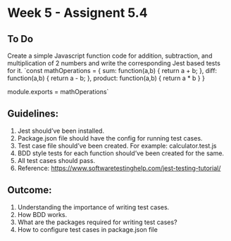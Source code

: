 # Week 5 - Assignent 5.4

## To Do
Create a simple Javascript function code for addition, subtraction, and multiplication of 2 numbers and write the corresponding Jest based tests for it.
`const mathOperations = {
    sum: function(a,b) {
        return a + b;
    },
    diff: function(a,b) {
        return a - b;
    },
    product: function(a,b) {
        return a * b
    }
}

module.exports = mathOperations`

## Guidelines:
1. Jest should’ve been installed.
2. Package.json file should have the config for running test cases. 
3. Test case file should’ve been created. For example: calculator.test.js
4. BDD style tests for each function should’ve been created for the same.
5. All test cases should pass.
6. Reference: https://www.softwaretestinghelp.com/jest-testing-tutorial/

## Outcome:
1. Understanding the importance of writing test cases.
2. How BDD works.
3. What are the packages required for writing test cases?
4. How to configure test cases in package.json file
